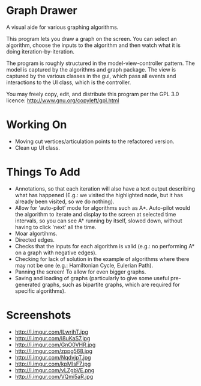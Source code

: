
Graph Drawer
============

A visual aide for various graphing algorithms.

This program lets you draw a graph on the screen. You can select an algorithm, choose the inputs to the algorithm and then watch what it is doing iteration-by-iteration.

The program is roughly structured in the model-view-controller pattern. The model is captured by the algorithms and graph package. The view is captured by the various classes in the gui, which pass all events and interactions to the UI class, which is the controller.

You may freely copy, edit, and distribute this program per the GPL 3.0 licence: http://www.gnu.org/copyleft/gpl.html

Working On
==========
- Moving cut vertices/articulation points to the refactored version.
- Clean up UI class.

Things To Add
=============
- Annotations, so that each iteration will also have a text output describing what has happened (E.g.: we visited the highlighted node, but it has already been visited, so we do nothing).
- Allow for 'auto-pilot' mode for algorithms such as A*. Auto-pilot would the algorithm to iterate and display to the screen at selected time intervals, so you can
see A* running by itself, slowed down, without having to click 'next' all the time.
- Moar algortihms.
- Directed edges.
- Checks that the inputs for each algorithm is valid (e.g.: no performing A* on a graph with negative edges).
- Checking for lack of solution in the example of algorithms where there may not be one (e.g.: Hamiltonian Cycle, Eulerian Path).
- Panning the screen! To allow for even bigger graphs.
- Saving and loading of graphs (particularly to give some useful pre-generated graphs, such as bipartite graphs, which are required for specific algorithms).

Screenshots
===========
- http://i.imgur.com/lLwrihT.jpg
- http://i.imgur.com/I8uKaS7.jpg
- http://i.imgur.com/GnO0VHR.jpg
- http://i.imgur.com/zppg568.jpg
- http://i.imgur.com/NqdvjpT.jpg
- http://i.imgur.com/kpMIsF7.jpg
- http://i.imgur.com/vLZgbVE.png
- http://i.imgur.com/VQmi5aR.jpg
